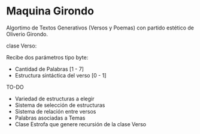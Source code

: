 # Maquina Girondo
Algortimo de Textos Generativos (Versos y Poemas) con partido estético de Oliverio Girondo. 

clase Verso:

Recibe dos parámetros tipo byte:

* Cantidad de Palabras [1 - 7]
* Estructura sintáctica del verso [0 - 1]

TO-DO

* Variedad de estructuras a elegir
* Sistema de selección de estructuras
* Sistema de relación entre versos
* Palabras asociadas a Temas
* Clase Estrofa que genere recursión de la clase Verso
